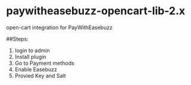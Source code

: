 # paywitheasebuzz-opencart-lib-2.x 
open-cart integration for PayWithEasebuzz 

##Steps:

1. login to admin 
2. Install plugin
3. Go to Payment methods
5. Enable Easebuzz
6. Provied Key and Salt

